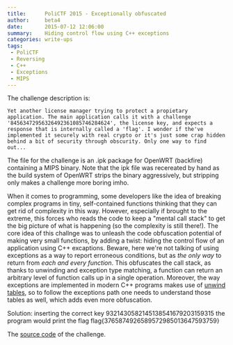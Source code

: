 ```yaml
---
title:      PoliCTF 2015 - Exceptionally obfuscated
author:     beta4
date:       2015-07-12 12:06:00
summary:    Hiding control flow using C++ exceptions
categories: write-ups
tags:
 - PoliCTF
 - Reversing
 - C++
 - Exceptions
 - MIPS
---
```


The challenge description is:

	Yet another license manager trying to protect a propietary application. The main application calls it with a challenge '84563472956326492361085746284624', the license key, and expects a response that is internally called a 'flag'. I wonder if the've implemented it securely with real crypto or it's just some crap hidden behind a bit of security through obscurity. Only one way to find out...

The file for the challenge is an .ipk package for OpenWRT (backfire) containing a MIPS binary. Note that the ipk file was recereated by hand as the build system of OpenWRT strips the binary aggressively, but stripping only makes a challenge more boring imho.

When it comes to programming, some developers like the idea of breaking complex programs in tiny, self-contained functions thinking that they can get rid of complexity in this way. However, especially if brought to the extreme, this forces who reads the code to keep a "mental call stack" to get the big picture of what is happening (so the complexity is still there!).
The core idea of this challnge was to unleash the code obfuscation potential of making very small functions, by adding a twist: hiding the control flow of an application using C++ excaptions. Beware, here we're not talking of using exceptions as a way to report erroneous conditions, but as *the only way* to return from *each and every function*. This obfuscates the call stack, as thanks to unwinding and exception type matching, a function can return an arbitrary level of function calls up in a single operation. Moreover, the way exceptions are implemented in modern C++ programs makes use of [unwind tables](http://mortoray.com/2013/09/12/the-true-cost-of-zero-cost-exceptions), so to follow the exceptions path one needs to understand those tables as well, which adds even more obfuscation.

Solution: inserting the correct key 9321430582145138541679203159315 the program would print the flag flag{3765874926589572985013647593759}

The [source code](http://pastebin.com/jsMNBNSE) of the challenge.